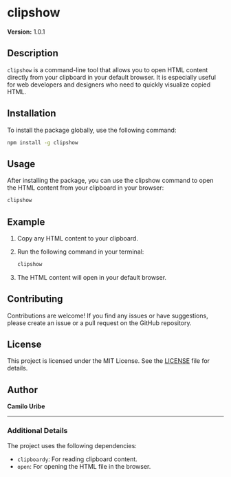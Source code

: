 # clipshow

**Version:** 1.0.1

## Description

`clipshow` is a command-line tool that allows you to open HTML content directly from your clipboard in your default browser. It is especially useful for web developers and designers who need to quickly visualize copied HTML.

## Installation

To install the package globally, use the following command:

```bash
npm install -g clipshow
```

## Usage

After installing the package, you can use the clipshow command to open the HTML content from your clipboard in your browser:

```bash
clipshow
```

## Example

1. Copy any HTML content to your clipboard.
2. Run the following command in your terminal:

   ```bash
   clipshow
   ```

3. The HTML content will open in your default browser.

## Contributing

Contributions are welcome! If you find any issues or have suggestions, please create an issue or a pull request on the GitHub repository.

## License

This project is licensed under the MIT License. See the [LICENSE](./LICENSE) file for details.

## Author

**Camilo Uribe**

---

### Additional Details

The project uses the following dependencies:

- `clipboardy`: For reading clipboard content.
- `open`: For opening the HTML file in the browser.
